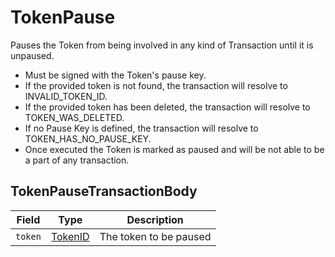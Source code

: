 # TokenPause

Pauses the Token from being involved in any kind of Transaction until it is unpaused.

* Must be signed with the Token's pause key.
* If the provided token is not found, the transaction will resolve to INVALID_TOKEN_ID.
* If the provided token has been deleted, the transaction will resolve to TOKEN_WAS_DELETED.
* If no Pause Key is defined, the transaction will resolve to TOKEN_HAS_NO_PAUSE_KEY.
* Once executed the Token is marked as paused and will be not able to be a part of any transaction.

## TokenPauseTransactionBody

| Field   | Type                                 | Description            |
| ------- | ------------------------------------ | ---------------------- |
| `token` | [TokenID](../basic-types/tokenid.md) | The token to be paused |

